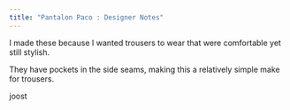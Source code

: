 ```yaml
---
title: "Pantalon Paco : Designer Notes"
---
```


I made these because I wanted trousers to wear that were comfortable yet still stylish.

They have pockets in the side seams, making this a relatively simple make for trousers.

joost
